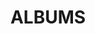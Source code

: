 ---
layout: album_gallery
resource: facebook
title: "ALBUMS"
description: "archive"
active: gallery
header-img: "img/gallery-bg.jpg"
images:

- image_path: /NguyenNhu(nana)/1/1304736054061234_470151310_1304736057394567_2691463150381463068_n.jpg
  gallery-folder: /gallery/NguyenNhu(nana)/1/
  gallery-name: 1
  gallery-date: February 2025
- image_path: /NguyenNhu(nana)/2/1310916570109849_471128568_1310916576776515_6911957607846055586_n.jpg
  gallery-folder: /gallery/NguyenNhu(nana)/2/
  gallery-name: 2
  gallery-date: February 2025
- image_path: /NguyenNhu(nana)/3/01_3.jpg
  gallery-folder: /gallery/NguyenNhu(nana)/3/
  gallery-name: 3
  gallery-date: February 2025
- image_path: /NguyenNhu(nana)/4/1147023756499132_436229521_1147023753165799_1867654510425742140_n.jpg
  gallery-folder: /gallery/NguyenNhu(nana)/4/
  gallery-name: 4
  gallery-date: February 2025
- image_path: /NguyenNhu(nana)/Album 10 - Satin/1129664758235032_432533610_1129665431568298_2271048256934567558_n.jpg
  gallery-folder: /gallery/NguyenNhu(nana)/Album 10 - Satin/
  gallery-name: Album 10 - Satin
  gallery-date: February 2025
- image_path: /NguyenNhu(nana)/Album 4 - Cup/05_2.jpg
  gallery-folder: /gallery/NguyenNhu(nana)/Album 4 - Cup/
  gallery-name: Album 4 - Cup
  gallery-date: February 2025
- image_path: /NguyenNhu(nana)/Album 5 - V/05_6.jpg
  gallery-folder: /gallery/NguyenNhu(nana)/Album 5 - V/
  gallery-name: Album 5 - V
  gallery-date: February 2025
- image_path: /NguyenNhu(nana)/Album 6 - Dây chéo/04_6.jpg
  gallery-folder: /gallery/NguyenNhu(nana)/Album 6 - Dây chéo/
  gallery-name: Album 6 - Dây chéo
  gallery-date: February 2025
- image_path: /NguyenNhu(nana)/Album 7 - Dây nhỏ/02_7.jpg
  gallery-folder: /gallery/NguyenNhu(nana)/Album 7 - Dây nhỏ/
  gallery-name: Album 7 - Dây nhỏ
  gallery-date: February 2025
- image_path: /NguyenNhu(nana)/Album 8 - Truyền thống/1129664584901716_430743994_1129665394901635_8252488914385102092_n.jpg
  gallery-folder: /gallery/NguyenNhu(nana)/Album 8 - Truyền thống/
  gallery-name: Album 8 - Truyền thống
  gallery-date: February 2025
- image_path: /NguyenNhu(nana)/Album 9 - U/01_4.jpg
  gallery-folder: /gallery/NguyenNhu(nana)/Album 9 - U/
  gallery-name: Album 9 - U
  gallery-date: February 2025
- image_path: /NguyenNhu(nana)/lung/1197079441493563_449832849_1197083901493117_4194258496756216186_n.jpg
  gallery-folder: /gallery/NguyenNhu(nana)/lung/
  gallery-name: lung
  gallery-date: February 2025
- image_path: /NguyenNhu(nana)/photo/985585905976252_354237687_985585902642919_1454153468686271151_n.jpg
  gallery-folder: /gallery/NguyenNhu(nana)/photo/
  gallery-name: photo
  gallery-date: February 2025
- image_path: /NguyenNhu(nana)/áo thun 3 lỗ/714170829784429_470087850_1304003947467778_5767175655969892446_n.jpg
  gallery-folder: /gallery/NguyenNhu(nana)/áo thun 3 lỗ/
  gallery-name: áo thun 3 lỗ
  gallery-date: February 2025
---